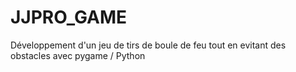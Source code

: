 # JJPRO_GAME

Développement d'un jeu de tirs de boule de feu tout en evitant des obstacles
avec pygame / Python
